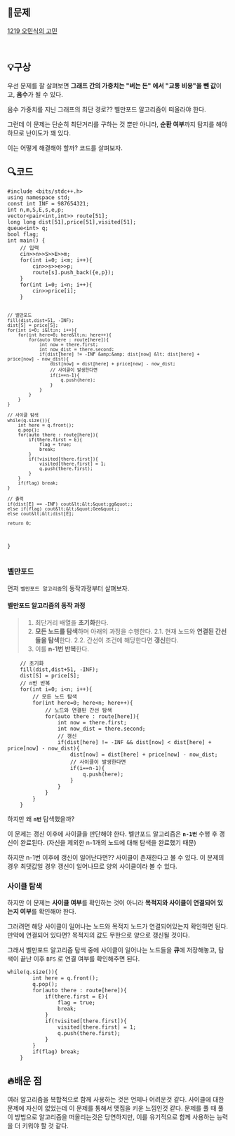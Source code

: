 <h2 id="📖문제">📖문제</h2>
<p><a href="https://www.acmicpc.net/problem/1219">1219 오민식의 고민</a></p>
<p><img alt="" src="https://velog.velcdn.com/images/gmltn9233/post/241036d9-6759-4c3a-abf1-643be6408edd/image.png" /></p>
<p><img alt="" src="https://velog.velcdn.com/images/gmltn9233/post/2eaaecdf-9f39-4fee-92a5-003ba3b6c385/image.png" /></p>
<h2 id="💡구상">💡구상</h2>
<p>우선 문제를 잘 살펴보면 <strong>그래프 간의 가중치는 &quot;버는 돈&quot; 에서 &quot;교통 비용&quot;을 뺀 값</strong>이고, <strong>음수</strong>가 될 수 있다. </p>
<p>음수 가중치를 지닌 그래프의 최단 경로??
벨만포드 알고리즘이 떠올라야 한다.</p>
<p>그런데 이 문제는 단순히 최단거리를 구하는 것 뿐만 아니라, <strong>순환 여부</strong>까지 탐지를 해야하므로 난이도가 꽤 있다.</p>
<p>이는 어떻게 해결해야 할까? 코드를 살펴보자.</p>
<h2 id="🔍코드">🔍코드</h2>
<pre><code class="language-c">#include &lt;bits/stdc++.h&gt;
using namespace std;
const int INF = 987654321;
int n,m,S,E,s,e,p;
vector&lt;pair&lt;int,int&gt;&gt; route[51];
long long dist[51],price[51],visited[51];
queue&lt;int&gt; q;
bool flag;
int main() {
    // 입력 
    cin&gt;&gt;n&gt;&gt;S&gt;&gt;E&gt;&gt;m; 
    for(int i=0; i&lt;m; i++){
        cin&gt;&gt;s&gt;&gt;e&gt;&gt;p;
        route[s].push_back({e,p});
    }
    for(int i=0; i&lt;n; i++){
        cin&gt;&gt;price[i];
    }

    // 벨만포드 
    fill(dist,dist+51, -INF);
    dist[S] = price[S];
    for(int i=0; i&lt;n; i++){
        for(int here=0; here&lt;n; here++){
            for(auto there : route[here]){
                int now = there.first;
                int now_dist = there.second;
                if(dist[here] != -INF &amp;&amp; dist[now] &lt; dist[here] + price[now] - now_dist){
                    dist[now] = dist[here] + price[now] - now_dist;
                    // 사이클이 발생한다면 
                    if(i==n-1){
                        q.push(here);
                    }
                }
            }
        }
    }

    // 사이클 탐색 
    while(q.size()){
        int here = q.front();
        q.pop();
        for(auto there : route[here]){
            if(there.first = E){
                flag = true;
                break;
            }
            if(!visited[there.first]){
                visited[there.first] = 1;
                q.push(there.first);
            }
        }
        if(flag) break;
    }

    // 출력 
    if(dist[E] == -INF) cout&lt;&lt;&quot;gg&quot;;
    else if(flag) cout&lt;&lt;&quot;Gee&quot;;
    else cout&lt;&lt;dist[E];

    return 0;
}</code></pre>
<h3 id="벨만포드">벨만포드</h3>
<p>먼저 <code>벨만포드 알고리즘</code>의 동작과정부터 살펴보자.</p>
<h4 id="벨만포드-알고리즘의-동작-과정">벨만포드 알고리즘의 동작 과정</h4>
<blockquote>
<ol>
<li>최단거리 배열을 <strong>초기화</strong>한다.</li>
<li><strong>모든 노드를 탐색</strong>하며 아래의 과정을 수행한다.
 2.1. 현재 노드와 <strong>연결된 간선들을 탐색</strong>한다.
 2.2. 간선이 조건에 해당한다면 <strong>갱신</strong>한다.</li>
<li>이를 <strong>n-1번 반복</strong>한다.</li>
</ol>
</blockquote>
<pre><code class="language-c">    // 초기화
    fill(dist,dist+51, -INF);
    dist[S] = price[S];
    // n번 반복
    for(int i=0; i&lt;n; i++){
        // 모든 노드 탐색
        for(int here=0; here&lt;n; here++){
            // 노드와 연결된 간선 탐색
            for(auto there : route[here]){
                int now = there.first;
                int now_dist = there.second;
                // 갱신
                if(dist[here] != -INF &amp;&amp; dist[now] &lt; dist[here] + price[now] - now_dist){
                    dist[now] = dist[here] + price[now] - now_dist;
                    // 사이클이 발생한다면 
                    if(i==n-1){
                        q.push(here);
                    }
                }
            }
        }
    }</code></pre>
<p>하지만 왜 <strong><code>n번</code></strong> 탐색했을까?</p>
<p>이 문제는 갱신 이후에 사이클을 판단해야 한다.
벨만포드 알고리즘은 <strong><code>n-1번</code></strong> 수행 후 갱신이 완료된다. (자신을 제외한 n-1개의 노드에 대해 탐색을 완료했기 때문)</p>
<p>하지만 n-1번 이후에 갱신이 일어난다면?? 사이클이 존재한다고 볼 수 있다.
이 문제의 경우 최댓값일 경우 갱신이 일어나므로 양의 사이클이라 볼 수 있다.</p>
<h3 id="사이클-탐색">사이클 탐색</h3>
<p>하지만 이 문제는 <strong>사이클 여부</strong>를 확인하는 것이 아니라 <strong>목적지와 사이클이 연결되어 있는지 여부</strong>를 확인해야 한다.</p>
<p>그러려면 해당 사이클이 일어나는 노드와 목적지 노드가 연결되어있는지 확인하면 된다.
만약에 연결되어 있다면? 목적지의 값도 무한으로 양으로 갱신될 것이다.</p>
<p>그래서 벨만포드 알고리즘 탐색 중에 사이클이 일어나는 노드들을 <strong>큐</strong>에 저장해놓고, 탐색이 끝난 이후 <code>BFS</code> 로 연결 여부를 확인해주면 된다.</p>
<pre><code class="language-c">while(q.size()){
        int here = q.front();
        q.pop();
        for(auto there : route[here]){
            if(there.first = E){
                flag = true;
                break;
            }
            if(!visited[there.first]){
                visited[there.first] = 1;
                q.push(there.first);
            }
        }
        if(flag) break;
    }</code></pre>
<h2 id="🔥배운-점">🔥배운 점</h2>
<p>여러 알고리즘을 복합적으로 함께 사용하는 것은 언제나 어려운것 같다. 사이클에 대한 문제에 자신이 없었는데 이 문제를 통해서 맷집을 키운 느낌인것 같다. 문제를 풀 때 풀이 방법으로 알고리즘을 떠올리는것은 당연하지만, 이를 유기적으로 함께 사용하는 능력을 더 키워야 할 것 같다.</p>